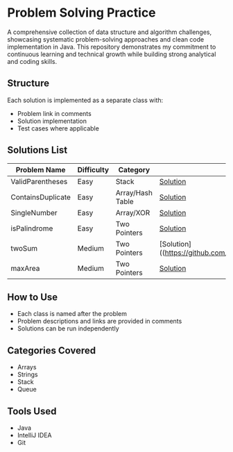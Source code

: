 # Problem Solving Practice

A comprehensive collection of data structure and algorithm challenges, showcasing systematic problem-solving approaches and clean code implementation in Java. This repository demonstrates my commitment to continuous learning and technical growth while building strong analytical and coding skills.

## Structure
Each solution is implemented as a separate class with:
- Problem link in comments
- Solution implementation
- Test cases where applicable

## Solutions List
| Problem Name | Difficulty | Category | Link |
|--------------|------------|----------|------|
| ValidParentheses | Easy | Stack | [Solution](https://github.com/islamostafa/ProblemSolving/blob/main/ValidParenthese.java) |
| ContainsDuplicate | Easy | Array/Hash Table | [Solution](https://github.com/islamostafa/ProblemSolving/blob/main/ContainsDuplicate.java) |
| SingleNumber | Easy | Array/XOR | [Solution](https://github.com/islamostafa/ProblemSolving/blob/main/SingleNumber.java) |
| isPalindrome | Easy | Two Pointers | [Solution](https://github.com/islamostafa/ProblemSolving/blob/main/isPalindrome.java) |
| twoSum | Medium | Two Pointers | [Solution]((https://github.com/islamostafa/ProblemSolving/blob/main/twoSum.java) |
| maxArea  | Medium | Two Pointers | [Solution](https://github.com/islamostafa/ProblemSolving/blob/main/maxArea.java) |
<!-- Add more problems as you solve them -->

## How to Use
- Each class is named after the problem
- Problem descriptions and links are provided in comments
- Solutions can be run independently

## Categories Covered
- Arrays
- Strings
- Stack
- Queue
<!-- Add more categories as you solve problems -->

## Tools Used
- Java
- IntelliJ IDEA
- Git
